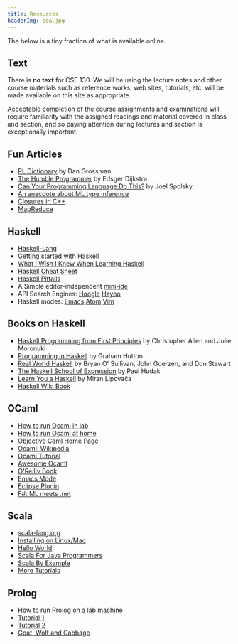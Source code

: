 ```yaml
---
title: Resources
headerImg: sea.jpg
---
```


The below is a tiny fraction of what is available online.

## Text

There is **no text** for CSE 130. We will be using the
lecture notes and other course materials such as reference
works, web sites, tutorials, etc. will be made available on
this site as appropriate.  

Acceptable completion of the course assignments and
examinations will require familiarity with the assigned
readings and material covered in class and section, and so
paying attention during lectures and section is exceptionally
important.

## Fun Articles

- [PL Dictionary](http://www.cs.washington.edu/education/courses/cse341/04au/341dict.html) by Dan Grossman
- [The Humble Programmer](http://www.cs.utexas.edu/users/EWD/ewd03xx/EWD340.PDF) by Edsger Dijkstra
- [Can Your Programming Language Do This?](http://www.joelonsoftware.com/items/2006/08/01.html) by Joel Spolsky
- [An anecdote about ML type inference](http://pho.ucsd.edu/rjhala/koenig.pdf)
- [Closures in C++](http://herbsutter.wordpress.com/2008/03/29/trip-report-februarymarch-2008-iso-c-standards-meeting/)
- [MapReduce](http://en.wikipedia.org/wiki/MapReduce)

## Haskell

- [Haskell-Lang](http://haskell-lang.org)
- [Getting started with Haskell](https://haskell-lang.org/get-started)
- [What I Wish I Knew When Learning Haskell](http://dev.stephendiehl.com/hask/)
- [Haskell Cheat Sheet](http://cheatsheet.codeslower.com/CheatSheet.pdf)
- [Haskell Pitfalls](http://users.jyu.fi/~sapekiis/haskell-pitfalls/)
- A Simple editor-independent [mini-ide](https://github.com/ndmitchell/ghcid#readme)
- API Search Engines:
  [Hoogle](http://haskell.org/hoogle)
  [Hayoo](http://holumbus.fh-wedel.de/hayoo/hayoo.html)
- Haskell modes:
  [Emacs](https://commercialhaskell.github.io/intero/)
  [Atom](https://atom.io/packages/ide-haskell)
  [Vim](http://projects.haskell.org/haskellmode-vim/)

## Books on Haskell

- [Haskell Programming from First Principles](http://haskellbook.com) by Christopher Allen and Julie Moronuki
- [Programming in Haskell](http://www.cs.nott.ac.uk/~gmh/book.html) by Graham Hutton
- [Real World Haskell](http://www.realworldhaskell.org) by Bryan O' Sullivan, John Goerzen, and Don Stewart
- [The Haskell School of Expression](http://haskell.cs.yale.edu/soe) by Paul Hudak
- [Learn You a Haskell](http://learnyouahaskell.com/) by Miran Lipovača
- [Haskell Wiki Book](http://en.wikibooks.org/wiki/Haskell)


## OCaml

- [How to run Ocaml in lab](/homeworks/info_ocaml.html)
- [How to run Ocaml at home](/homeworks/info_ocaml.html)
- [Objective Caml Home Page](http://caml.inria.fr/ocaml/)
- [Ocaml: Wikipedia](http://caml.inria.fr/ocaml/)
- [Ocaml Tutorial](http://ocaml.org/learn/tutorials/basics.html)
- [Awesome Ocaml](https://github.com/rizo/awesome-ocaml)
- [O'Reilly Book](http://caml.inria.fr/pub/docs/oreilly-book/)
- [Emacs Mode](http://www-rocq.inria.fr/~acohen/tuareg/mode)
- [Eclipse Plugin](http://www.cocan.org/ocaml_and_eclipse)
- [F#: ML meets .net](http://research.microsoft.com/fsharp/fsharp.aspx)

## Scala

- [scala-lang.org](http://www.scala-lang.org)
- [Installing on Linux/Mac](http://wiki.summercode.com/how_to_install_scala_on_ubuntu_scala_2_8_1_and_ubuntu_10_04)
- [Hello World](http://www.scala-lang.org/node/166)
- [Scala For Java Programmers](http://www.scala-lang.org/docu/files/ScalaTutorial.pdf)
- [Scala By Example](http://www.scala-lang.org/docu/files/ScalaByExample.pdf)
- [More Tutorials](http://www.scala-lang.org/node/1305)

## Prolog

- [How to run Prolog on a lab machine](/homeworks/info_prolog.html)
- [Tutorial 1](/static/raw/prolog_tutorial.pdf)
- [Tutorial 2](http://kti.ms.mff.cuni.cz/~bartak/prolog/learning.html)
- [Goat, Wolf and Cabbage](/static/raw/goat_etc.html)
